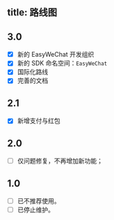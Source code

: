 title: 路线图
---

## 3.0

- [x] 新的 EasyWeChat 开发组织
- [x] 新的 SDK 命名空间：`EasyWeChat`
- [x] 国际化路线
- [x] 完善的文档

## 2.1

- [x] 新增支付与红包

## 2.0

- [ ] 仅问题修复，不再增加新功能；

## 1.0

- [ ] 已不推荐使用。
- [ ] 已停止维护。
